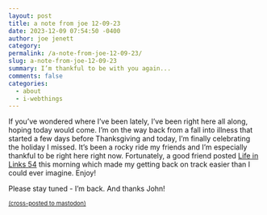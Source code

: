 ```yaml
---
layout: post
title: a note from joe 12-09-23
date: 2023-12-09 07:54:50 -0400
author: joe jenett
category: 
permalink: /a-note-from-joe-12-09-23/
slug: a-note-from-joe-12-09-23
summary: I’m thankful to be with you again...
comments: false
categories:
  - about
  - i-webthings
---
```

<p>
If you’ve wondered where I’ve been lately, I’ve been right here all along, hoping today would come. I’m on the way back from a fall into illness that started a few days before Thanksgiving and today, I’m finally celebrating the holiday I missed. It’s been a rocky ride my friends and I’m especially thankful to be right here right now. Fortunately, a good friend posted <a title="Life in Links 54 – John's World Wide Wall Display" href="https://johnjohnston.info/blog/life-in-links-54/">Life in Links 54</a> this morning which made my getting back on track easier than I could ever imagine. Enjoy!
</p>
<p>
 Please stay tuned - I’m back. And thanks John!
</p><a href="https://brid.gy/publish/mastodon"><small>(cross-posted to mastodon)</small></a>